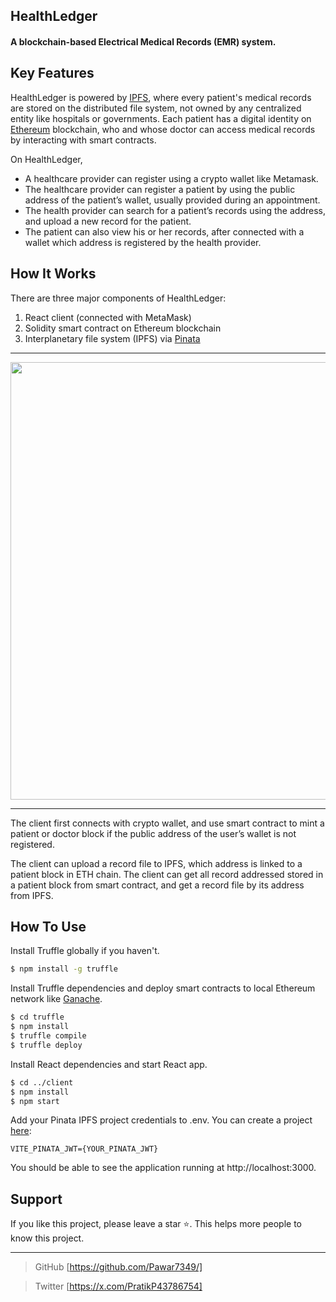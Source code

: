
## HealthLedger

#### A blockchain-based Electrical Medical Records (EMR) system.

## Key Features

HealthLedger is powered by [IPFS](https://ipfs.tech/), where every patient's medical records are stored on the distributed file system, not owned by any centralized entity like hospitals or governments. Each patient has a digital identity on [Ethereum](https://ethereum.org/) blockchain, who and whose doctor can access medical records by interacting with smart contracts. 

On HealthLedger,

- A healthcare provider can register using a crypto wallet like Metamask.
- The healthcare provider can register a patient by using the public address of the patient’s wallet, usually provided during an appointment.
- The health provider can search for a patient’s records using the address, and upload a new record for the patient. 
- The patient can also view his or her records, after connected with a wallet which address is registered by the health provider.


## How It Works

There are three major components of HealthLedger:

1. React client (connected with MetaMask)
2. Solidity smart contract on Ethereum blockchain
3. Interplanetary file system (IPFS) via [Pinata](https://www.pinata.cloud/)

---

<p align="center"> <img src="https://drive.google.com/uc?id=1--4n0Ud9dWqh4kTj_g97LJPUwd5hoZdJ" width="700"/> </p>

---
The client first connects with crypto wallet, and use smart contract to mint a patient or doctor block if the public address of the user’s wallet is not registered.

The client can upload a record file to IPFS, which address is linked to a patient block in ETH chain. The client can get all record addressed stored in a patient block from smart contract, and get a record file by its address from IPFS.

## How To Use

Install Truffle globally if you haven't.

```sh
$ npm install -g truffle
```

Install Truffle dependencies and deploy smart contracts to local Ethereum network like [Ganache](https://trufflesuite.com/ganache/). 

```sh
$ cd truffle
$ npm install
$ truffle compile
$ truffle deploy
```

Install React dependencies and start React app. 

```sh
$ cd ../client
$ npm install
$ npm start
```

Add your Pinata IPFS project credentials to .env. You can create a project [here](https://pinata.cloud/):
```
VITE_PINATA_JWT={YOUR_PINATA_JWT}

```

You should be able to see the application running at http://localhost:3000.


## Support

If you like this project, please leave a star ⭐️. This helps more people to know this project.

---
> GitHub [https://github.com/Pawar7349/]

> Twitter [https://x.com/PratikP43786754]